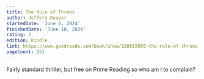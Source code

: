 ```yaml
---
title: The Rule of Threes
author: Jeffery Deaver
startedDate: 'June 6, 2024'
finishedDate: 'June 10, 2024'
rating: 3
edition: Kindle
link: https://www.goodreads.com/book/show/198619950-the-rule-of-threes
pageCount: 261
---
```

Fairly standard thriller, but free on Prime Reading so who am I to complain?